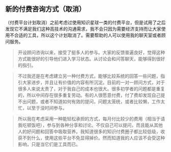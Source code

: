 ## 新的付费咨询方式（取消）

（付费平台计划取消）之前考虑过使用知识星球一类的付费平台，但是试用了之后发现它不满足我们这种高技术的沟通需求，我不会只因为需要经济支持而让大家使用不合适的工具，所以这个计划取消了。需要帮助的人可以使用我的聊天室或者顾问服务。

> 开设顾问咨询以来，接受了挺多人的参与。大家的反馈普遍良好，觉得这种方式能很好的引导他们进入学习状态。从讨论会和问答聊天，能够得到很好的指引。

> 不过我还是在考虑建立另一种付费方式，能够比较系统的回答一些问题，指引大家进步，并且让有价值的内容有所沉淀。目前的一对一顾问方式，对于很多人来说太贵了，对于我自己的成本也很大。很多初学者的问题都是重复的，所以中间存在很多重复劳动。有的人很愿意付费，付了费却发现自己提不出问题，或者不知道如何有效的提问，问题太笼统，或者比较懒，工作太忙，以至于没时间参与。

> 所以我在考虑采用一种能轻松承担的方式，每月付比较少的费用（相当于请我吃顿饭吧），参与到各种分享和讨论。不仅自己可以提问，而且能从其他人的好问题和回答中吸取营养。我知道很多的知识付费圈子都比较低级，收获不到什么，使用这些平台不免显得掉价。然而知道我的人应该不会受这种影响，只是当它们是工具而已。
